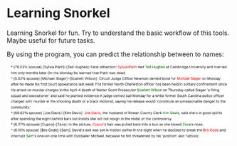 # Learning Snorkel

Learning Snorkel for fun. Try to understand the basic workflow of this tools.
Maybe useful for future tasks.

By using the program, you can predict the relationship between to names:

![Application demo](/imgs/demo.png)